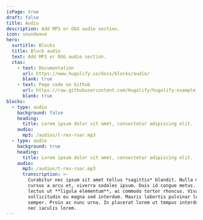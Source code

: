 ```yaml
---
isPage: true
draft: false
title: Audio
description: Add MP3 or OGG audio section.
icon: soundwave
hero:
  surtitle: Blocks
  title: Block audio
  text: Add MP3 or OGG audio section.
  ctas:
    - text: Documentation
      url: https://www.hugolify.io/docs/blocks/audio/
      blank: true
    - text: Page code on Github
      url: https://raw.githubusercontent.com/Hugolify/hugolify-example-site/refs/heads/main/content/docs/audio.md
      blank: true
blocks:
  - type: audio
    background: false
    heading:
      title: Lorem ipsum dolor sit amet, consectetur adipiscing elit.
    audio:
      mp3: /audios/t-rex-roar.mp3
  - type: audio
    background: true
    heading:
      title: Lorem ipsum dolor sit amet, consectetur adipiscing elit.
    audio:
      mp3: /audios/t-rex-roar.mp3
      transcription: >-
        Curabitur nec ipsum sit amet tellus *sagittis* blandit. Nulla massa nibh,
        cursus a arcu et, viverra sodales ipsum. Duis id congue metus. In commodo
        lectus ut **ligula elementum**, ac commodo tortor rhoncus. Vivamus
        sollicitudin eu magna sed interdum. Mauris lobortis pulvinar lectus at
        semper. Proin ac nunc urna. In placerat lorem ut tempus interdum. Maecenas
        nec iaculis lorem.
---
```

